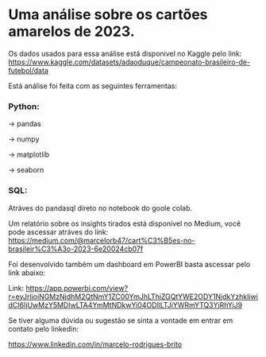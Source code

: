# Uma análise sobre os cartões amarelos de 2023.

Os dados usados para essa análise está disponivel no Kaggle pelo link:
https://www.kaggle.com/datasets/adaoduque/campeonato-brasileiro-de-futebol/data

Está análise foi feita com as seguintes ferramentas:

### Python:
  -> pandas
  
  -> numpy
  
  -> matplotlib
  
  -> seaborn

### SQL:
  Atráves do pandasql direto no notebook do goole colab.



Um relatório sobre os insights tirados está disponivel no Medium, você pode ascessar atráves do link:
https://medium.com/@marcelorb47/cart%C3%B5es-no-brasileir%C3%A3o-2023-6e20024cb07f

Foi desenvolvido também um dashboard em PowerBI basta ascessar pelo link abaixo:

Link: https://app.powerbi.com/view?r=eyJrIjoiNGMzNjdhM2QtNmY1ZC00YmJhLThjZGQtYWE2ODY1NjdkYzhkIiwidCI6IjUwMzY5MDIwLTA4YmMtNDkwYi04ODllLTJiYWRmYTQ3YjRhYiJ9

Se tiver alguma dúvida ou sugestão se sinta a vontade em entrar em contato pelo linkedin:

https://www.linkedin.com/in/marcelo-rodrigues-brito
